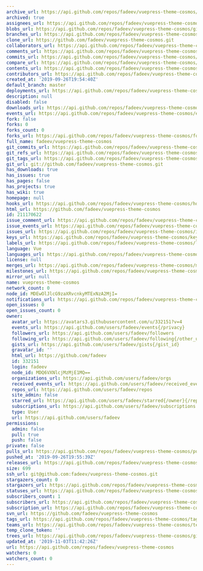 ```yaml
---
archive_url: https://api.github.com/repos/fadeev/vuepress-theme-cosmos/{archive_format}{/ref}
archived: true
assignees_url: https://api.github.com/repos/fadeev/vuepress-theme-cosmos/assignees{/user}
blobs_url: https://api.github.com/repos/fadeev/vuepress-theme-cosmos/git/blobs{/sha}
branches_url: https://api.github.com/repos/fadeev/vuepress-theme-cosmos/branches{/branch}
clone_url: https://github.com/fadeev/vuepress-theme-cosmos.git
collaborators_url: https://api.github.com/repos/fadeev/vuepress-theme-cosmos/collaborators{/collaborator}
comments_url: https://api.github.com/repos/fadeev/vuepress-theme-cosmos/comments{/number}
commits_url: https://api.github.com/repos/fadeev/vuepress-theme-cosmos/commits{/sha}
compare_url: https://api.github.com/repos/fadeev/vuepress-theme-cosmos/compare/{base}...{head}
contents_url: https://api.github.com/repos/fadeev/vuepress-theme-cosmos/contents/{+path}
contributors_url: https://api.github.com/repos/fadeev/vuepress-theme-cosmos/contributors
created_at: '2019-09-26T19:54:40Z'
default_branch: master
deployments_url: https://api.github.com/repos/fadeev/vuepress-theme-cosmos/deployments
description: null
disabled: false
downloads_url: https://api.github.com/repos/fadeev/vuepress-theme-cosmos/downloads
events_url: https://api.github.com/repos/fadeev/vuepress-theme-cosmos/events
fork: false
forks: 0
forks_count: 0
forks_url: https://api.github.com/repos/fadeev/vuepress-theme-cosmos/forks
full_name: fadeev/vuepress-theme-cosmos
git_commits_url: https://api.github.com/repos/fadeev/vuepress-theme-cosmos/git/commits{/sha}
git_refs_url: https://api.github.com/repos/fadeev/vuepress-theme-cosmos/git/refs{/sha}
git_tags_url: https://api.github.com/repos/fadeev/vuepress-theme-cosmos/git/tags{/sha}
git_url: git://github.com/fadeev/vuepress-theme-cosmos.git
has_downloads: true
has_issues: true
has_pages: false
has_projects: true
has_wiki: true
homepage: null
hooks_url: https://api.github.com/repos/fadeev/vuepress-theme-cosmos/hooks
html_url: https://github.com/fadeev/vuepress-theme-cosmos
id: 211170622
issue_comment_url: https://api.github.com/repos/fadeev/vuepress-theme-cosmos/issues/comments{/number}
issue_events_url: https://api.github.com/repos/fadeev/vuepress-theme-cosmos/issues/events{/number}
issues_url: https://api.github.com/repos/fadeev/vuepress-theme-cosmos/issues{/number}
keys_url: https://api.github.com/repos/fadeev/vuepress-theme-cosmos/keys{/key_id}
labels_url: https://api.github.com/repos/fadeev/vuepress-theme-cosmos/labels{/name}
language: Vue
languages_url: https://api.github.com/repos/fadeev/vuepress-theme-cosmos/languages
license: null
merges_url: https://api.github.com/repos/fadeev/vuepress-theme-cosmos/merges
milestones_url: https://api.github.com/repos/fadeev/vuepress-theme-cosmos/milestones{/number}
mirror_url: null
name: vuepress-theme-cosmos
network_count: 0
node_id: MDEwOlJlcG9zaXRvcnkyMTExNzA2MjI=
notifications_url: https://api.github.com/repos/fadeev/vuepress-theme-cosmos/notifications{?since,all,participating}
open_issues: 0
open_issues_count: 0
owner:
  avatar_url: https://avatars3.githubusercontent.com/u/332151?v=4
  events_url: https://api.github.com/users/fadeev/events{/privacy}
  followers_url: https://api.github.com/users/fadeev/followers
  following_url: https://api.github.com/users/fadeev/following{/other_user}
  gists_url: https://api.github.com/users/fadeev/gists{/gist_id}
  gravatar_id: ''
  html_url: https://github.com/fadeev
  id: 332151
  login: fadeev
  node_id: MDQ6VXNlcjMzMjE1MQ==
  organizations_url: https://api.github.com/users/fadeev/orgs
  received_events_url: https://api.github.com/users/fadeev/received_events
  repos_url: https://api.github.com/users/fadeev/repos
  site_admin: false
  starred_url: https://api.github.com/users/fadeev/starred{/owner}{/repo}
  subscriptions_url: https://api.github.com/users/fadeev/subscriptions
  type: User
  url: https://api.github.com/users/fadeev
permissions:
  admin: false
  pull: true
  push: false
private: false
pulls_url: https://api.github.com/repos/fadeev/vuepress-theme-cosmos/pulls{/number}
pushed_at: '2019-09-26T19:55:39Z'
releases_url: https://api.github.com/repos/fadeev/vuepress-theme-cosmos/releases{/id}
size: 699
ssh_url: git@github.com:fadeev/vuepress-theme-cosmos.git
stargazers_count: 0
stargazers_url: https://api.github.com/repos/fadeev/vuepress-theme-cosmos/stargazers
statuses_url: https://api.github.com/repos/fadeev/vuepress-theme-cosmos/statuses/{sha}
subscribers_count: 1
subscribers_url: https://api.github.com/repos/fadeev/vuepress-theme-cosmos/subscribers
subscription_url: https://api.github.com/repos/fadeev/vuepress-theme-cosmos/subscription
svn_url: https://github.com/fadeev/vuepress-theme-cosmos
tags_url: https://api.github.com/repos/fadeev/vuepress-theme-cosmos/tags
teams_url: https://api.github.com/repos/fadeev/vuepress-theme-cosmos/teams
temp_clone_token: ''
trees_url: https://api.github.com/repos/fadeev/vuepress-theme-cosmos/git/trees{/sha}
updated_at: '2019-11-03T11:42:26Z'
url: https://api.github.com/repos/fadeev/vuepress-theme-cosmos
watchers: 0
watchers_count: 0
---
```


